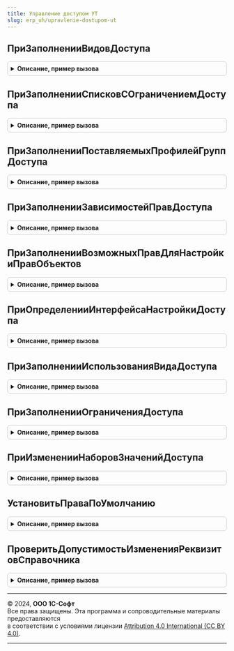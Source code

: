 ```yaml
---
title: Управление доступом УТ
slug: erp_uh/upravlenie-dostupom-ut
---
```



## ПриЗаполненииВидовДоступа
<details style="margin: 1em 0; padding: 0.5em; border: 1px solid #ccc; border-radius: 6px;">

<summary style="font-weight: bold; cursor: pointer;">Описание, пример вызова</summary>

```bsl

// См. УправлениеДоступомПереопределяемый.ПриЗаполненииВидовДоступа.
Процедура ПриЗаполненииВидовДоступа(ВидыДоступа) Экспорт
```

Пример вызова
```bsl
УправлениеДоступомУТ.ПриЗаполненииВидовДоступа(ВидыДоступа) 
```
</details>

## ПриЗаполненииСписковСОграничениемДоступа
<details style="margin: 1em 0; padding: 0.5em; border: 1px solid #ccc; border-radius: 6px;">

<summary style="font-weight: bold; cursor: pointer;">Описание, пример вызова</summary>

```bsl

// См. УправлениеДоступомПереопределяемый.ПриЗаполненииСписковСОграничениемДоступа.
Процедура ПриЗаполненииСписковСОграничениемДоступа(Списки) Экспорт
```

Пример вызова
```bsl
УправлениеДоступомУТ.ПриЗаполненииСписковСОграничениемДоступа(Списки) 
```
</details>

## ПриЗаполненииПоставляемыхПрофилейГруппДоступа
<details style="margin: 1em 0; padding: 0.5em; border: 1px solid #ccc; border-radius: 6px;">

<summary style="font-weight: bold; cursor: pointer;">Описание, пример вызова</summary>

```bsl

// См. УправлениеДоступомПереопределяемый.ПриЗаполненииПоставляемыхПрофилейГруппДоступа.
Процедура ПриЗаполненииПоставляемыхПрофилейГруппДоступа(ОписанияПрофилей, ПараметрыОбновления) Экспорт
```

Пример вызова
```bsl
УправлениеДоступомУТ.ПриЗаполненииПоставляемыхПрофилейГруппДоступа(ОписанияПрофилей, ПараметрыОбновления) 
```
</details>

## ПриЗаполненииЗависимостейПравДоступа
<details style="margin: 1em 0; padding: 0.5em; border: 1px solid #ccc; border-radius: 6px;">

<summary style="font-weight: bold; cursor: pointer;">Описание, пример вызова</summary>

```bsl

// См. УправлениеДоступомПереопределяемый.ПриЗаполненииЗависимостейПравДоступа.
Процедура ПриЗаполненииЗависимостейПравДоступа(ЗависимостиПрав) Экспорт
```

Пример вызова
```bsl
УправлениеДоступомУТ.ПриЗаполненииЗависимостейПравДоступа(ЗависимостиПрав) 
```
</details>

## ПриЗаполненииВозможныхПравДляНастройкиПравОбъектов
<details style="margin: 1em 0; padding: 0.5em; border: 1px solid #ccc; border-radius: 6px;">

<summary style="font-weight: bold; cursor: pointer;">Описание, пример вызова</summary>

```bsl

// См. УправлениеДоступомПереопределяемый.ПриЗаполненииВозможныхПравДляНастройкиПравОбъектов.
Процедура ПриЗаполненииВозможныхПравДляНастройкиПравОбъектов(ВозможныеПрава) Экспорт
```

Пример вызова
```bsl
УправлениеДоступомУТ.ПриЗаполненииВозможныхПравДляНастройкиПравОбъектов(ВозможныеПрава) 
```
</details>

## ПриОпределенииИнтерфейсаНастройкиДоступа
<details style="margin: 1em 0; padding: 0.5em; border: 1px solid #ccc; border-radius: 6px;">

<summary style="font-weight: bold; cursor: pointer;">Описание, пример вызова</summary>

```bsl

// См. УправлениеДоступомПереопределяемый.ПриОпределенииИнтерфейсаНастройкиДоступа.
Процедура ПриОпределенииИнтерфейсаНастройкиДоступа(УпрощенныйИнтерфейс) Экспорт
```

Пример вызова
```bsl
УправлениеДоступомУТ.ПриОпределенииИнтерфейсаНастройкиДоступа(УпрощенныйИнтерфейс) 
```
</details>

## ПриЗаполненииИспользованияВидаДоступа
<details style="margin: 1em 0; padding: 0.5em; border: 1px solid #ccc; border-radius: 6px;">

<summary style="font-weight: bold; cursor: pointer;">Описание, пример вызова</summary>

```bsl

// См. УправлениеДоступомПереопределяемый.ПриЗаполненииИспользованияВидаДоступа.
Процедура ПриЗаполненииИспользованияВидаДоступа(ВидДоступа, Использование) Экспорт
```

Пример вызова
```bsl
УправлениеДоступомУТ.ПриЗаполненииИспользованияВидаДоступа(ВидДоступа, Использование) 
```
</details>

## ПриЗаполненииОграниченияДоступа
<details style="margin: 1em 0; padding: 0.5em; border: 1px solid #ccc; border-radius: 6px;">

<summary style="font-weight: bold; cursor: pointer;">Описание, пример вызова</summary>

```bsl

// См. УправлениеДоступомПереопределяемый.ПриЗаполненииОграниченияДоступа.
Процедура ПриЗаполненииОграниченияДоступа(Список, Ограничение) Экспорт
```

Пример вызова
```bsl
УправлениеДоступомУТ.ПриЗаполненииОграниченияДоступа(Список, Ограничение) 
```
</details>

## ПриИзмененииНаборовЗначенийДоступа
<details style="margin: 1em 0; padding: 0.5em; border: 1px solid #ccc; border-radius: 6px;">

<summary style="font-weight: bold; cursor: pointer;">Описание, пример вызова</summary>

```bsl

// См. УправлениеДоступомПереопределяемый.ПриИзмененииНаборовЗначенийДоступа.
Процедура ПриИзмененииНаборовЗначенийДоступа(Ссылка, СсылкиНаЗависимыеОбъекты) Экспорт
```

Пример вызова
```bsl
УправлениеДоступомУТ.ПриИзмененииНаборовЗначенийДоступа(Ссылка, СсылкиНаЗависимыеОбъекты) 
```
</details>

## УстановитьПраваПоУмолчанию
<details style="margin: 1em 0; padding: 0.5em; border: 1px solid #ccc; border-radius: 6px;">

<summary style="font-weight: bold; cursor: pointer;">Описание, пример вызова</summary>

```bsl

// См. РаботаВМоделиСервисаБТСПереопределяемый.УстановитьПраваПоУмолчанию
//
Процедура УстановитьПраваПоУмолчанию(Пользователь, ДоступРазрешен) Экспорт
```

Пример вызова
```bsl
УправлениеДоступомУТ.УстановитьПраваПоУмолчанию(Пользователь, ДоступРазрешен) 
```
</details>

## ПроверитьДопустимостьИзмененияРеквизитовСправочника
<details style="margin: 1em 0; padding: 0.5em; border: 1px solid #ccc; border-radius: 6px;">

<summary style="font-weight: bold; cursor: pointer;">Описание, пример вызова</summary>

```bsl

// Проверяет допустимость изменения реквизитов существующего элемента справочника перед записью.
//
// Параметры:
//		Объект - СправочникОбъект - объект любого справочника
//		НепроверяемыеРеквизиты - Строка - перечень реквизитов, изменение которых не надо контролировать
//		Отказ - Булево - признак отказа от записи.
//
// Возвращаемое значение:
//  Булево - Флаг допустимости изменения реквизитов справочника
Функция ПроверитьДопустимостьИзмененияРеквизитовСправочника(Объект, НепроверяемыеРеквизиты = "", Отказ = Ложь) Экспорт
```

Пример вызова
```bsl
Результат = УправлениеДоступомУТ.ПроверитьДопустимостьИзмененияРеквизитовСправочника(Объект, НепроверяемыеРеквизиты, Отказ);
```
</details>

---

© 2024, **ООО 1С-Софт**  
Все права защищены. Эта программа и сопроводительные материалы предоставляются  
в соответствии с условиями лицензии [Attribution 4.0 International (CC BY 4.0)](https://creativecommons.org/licenses/by/4.0/legalcode).

---
